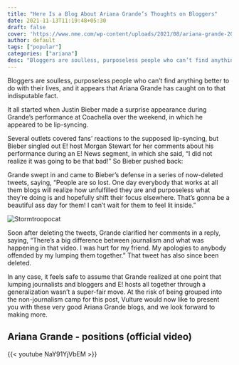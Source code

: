 ```yaml
---
title: "Here Is a Blog About Ariana Grande’s Thoughts on Bloggers"
date: 2021-11-13T11:19:48+05:30
draft: false
cover: 'https://www.nme.com/wp-content/uploads/2021/08/ariana-grande-2021-credit-kevin-mazur@2000x1270.jpg'
author: default
tags: ["popular"]
categories: ["ariana"]
desc: "Bloggers are soulless, purposeless people who can’t find anything better to do with their lives, and it appears that Ariana Grande has caught on to that indisputable fact."
---
```


Bloggers are soulless, purposeless people who can’t find anything better to do with their lives, and it appears that Ariana Grande has caught on to that indisputable fact. 

It all started when Justin Bieber made a surprise appearance during Grande’s performance at Coachella over the weekend, in which he appeared to be lip-syncing. 

Several outlets covered fans’ reactions to the supposed lip-syncing, but Bieber singled out E! host Morgan Stewart for her comments about his performance during an E! News segment, in which she said, “I did not realize it was going to be that bad!” So Bieber pushed back:


Grande swept in and came to Bieber’s defense in a series of now-deleted tweets, saying, “People are so lost. One day everybody that works at all them blogs will realize how unfulfilled they are and purposeless what they’re doing is and hopefully shift their focus elsewhere. That’s gonna be a beautiful ass day for them! I can’t wait for them to feel lit inside.”

![Stormtroopocat](https://pyxis.nymag.com/v1/imgs/6eb/cef/868f5313f1b83b61b118a49f6791d492e7-24-ariana-grande-tweets.w710.jpg "The Stormtroopocat")

Soon after deleting the tweets, Grande clarified her comments in a reply, saying, “There’s a big difference between journalism and what was happening in that video. I was hurt for my friend. My apologies to anybody offended by my lumping them together.” That tweet has also since been deleted.

In any case, it feels safe to assume that Grande realized at one point that lumping journalists and bloggers and E! hosts all together through a generalization wasn’t a super-fair move. At the risk of being grouped into the non-journalism camp for this post, Vulture would now like to present you with these very good Ariana Grande blogs, and we look forward to making more.

## Ariana Grande - positions (official video)

{{< youtube NaY91YjVbEM >}}

